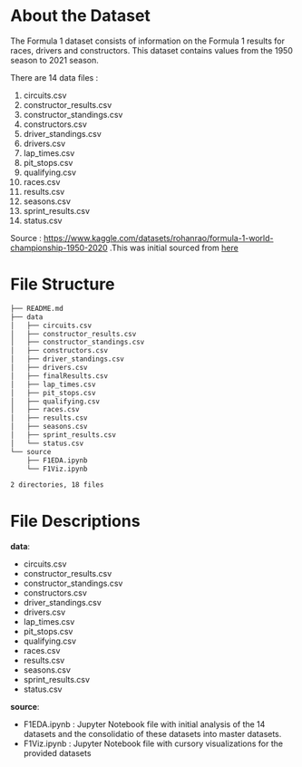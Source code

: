 # About the Dataset 
The Formula 1 dataset consists of information on the Formula 1 results for races, drivers and constructors.
This dataset contains values from the 1950 season to 2021 season.

There are 14 data files :
1. circuits.csv
2. constructor_results.csv
3. constructor_standings.csv
4. constructors.csv
5. driver_standings.csv
6. drivers.csv
7. lap_times.csv
8. pit_stops.csv
9. qualifying.csv
10. races.csv
11. results.csv
12. seasons.csv
13. sprint_results.csv
14. status.csv

Source : https://www.kaggle.com/datasets/rohanrao/formula-1-world-championship-1950-2020
.This was initial sourced from [here](http://ergast.com/mrd/)

# File Structure
```bash
├── README.md
├── data
│   ├── circuits.csv
│   ├── constructor_results.csv
│   ├── constructor_standings.csv
│   ├── constructors.csv
│   ├── driver_standings.csv
│   ├── drivers.csv
│   ├── finalResults.csv
│   ├── lap_times.csv
│   ├── pit_stops.csv
│   ├── qualifying.csv
│   ├── races.csv
│   ├── results.csv
│   ├── seasons.csv
│   ├── sprint_results.csv
│   └── status.csv
└── source
    ├── F1EDA.ipynb
    └── F1Viz.ipynb

2 directories, 18 files

```

# File Descriptions

**data**:
- circuits.csv
- constructor_results.csv
- constructor_standings.csv
- constructors.csv
- driver_standings.csv
- drivers.csv
- lap_times.csv
- pit_stops.csv
- qualifying.csv
- races.csv
- results.csv
- seasons.csv
- sprint_results.csv
- status.csv

**source**:
- F1EDA.ipynb : Jupyter Notebook file with initial analysis of the 14 datasets and the consolidatio of these datasets into master datasets. 
- F1Viz.ipynb : Jupyter Notebook file with cursory visualizations for the provided datasets

